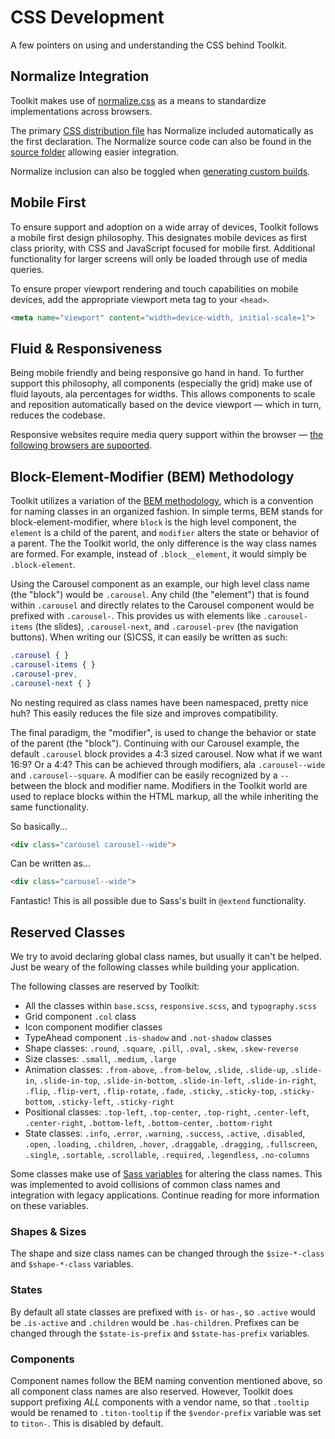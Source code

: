 # CSS Development #

A few pointers on using and understanding the CSS behind Toolkit.

## Normalize Integration ##

Toolkit makes use of [normalize.css](http://necolas.github.io/normalize.css) as a means to standardize implementations across browsers.

The primary [CSS distribution file](../setup/getting-started.md#distribution-files) has Normalize included automatically as the first declaration.
The Normalize source code can also be found in the [source folder](../setup/getting-started.md#source-files) allowing easier integration.

Normalize inclusion can also be toggled when [generating custom builds](../setup/custom-builds.md#normalize-integration).

## Mobile First ##

To ensure support and adoption on a wide array of devices, Toolkit follows a mobile first design philosophy.
This designates mobile devices as first class priority, with CSS and JavaScript focused for mobile first.
Additional functionality for larger screens will only be loaded through use of media queries.

To ensure proper viewport rendering and touch capabilities on mobile devices, add the appropriate viewport meta tag to your `<head>`.

```html
<meta name="viewport" content="width=device-width, initial-scale=1">
```

## Fluid & Responsiveness ##

Being mobile friendly and being responsive go hand in hand.
To further support this philosophy, all components (especially the grid) make use of fluid layouts, ala percentages for widths.
This allows components to scale and reposition automatically based on the device viewport &mdash; which in turn, reduces the codebase.

Responsive websites require media query support within the browser &mdash; [the following browsers are supported](../support/compatibility.md).

## Block-Element-Modifier (BEM) Methodology ##

Toolkit utilizes a variation of the [BEM methodology](http://csswizardry.com/2013/01/mindbemding-getting-your-head-round-bem-syntax/), which is a convention for naming classes in an organized fashion.
In simple terms, BEM stands for block-element-modifier, where `block` is the high level component, the `element` is a child of the parent, and `modifier` alters the state or behavior of a parent.
The the Toolkit world, the only difference is the way class names are formed. For example, instead of `.block__element`, it would simply be `.block-element`.

Using the Carousel component as an example, our high level class name (the "block") would be `.carousel`.
Any child (the "element") that is found within `.carousel` and directly relates to the Carousel component would be prefixed with `.carousel-`.
This provides us with elements like `.carousel-items` (the slides), `.carousel-next`, and `.carousel-prev` (the navigation buttons).
When writing our (S)CSS, it can easily be written as such:

```css
.carousel { }
.carousel-items { }
.carousel-prev,
.carousel-next { }
```

No nesting required as class names have been namespaced, pretty nice huh? This easily reduces the file size and improves compatibility.

The final paradigm, the "modifier", is used to change the behavior or state of the parent (the "block").
Continuing with our Carousel example, the default `.carousel` block provides a 4:3 sized carousel. Now what if we want 16:9? Or a 4:4?
This can be achieved through modifiers, ala `.carousel--wide` and `.carousel--square`. A modifier can be easily recognized by a `--` between the block and modifier name.
Modifiers in the Toolkit world are used to replace blocks within the HTML markup, all the while inheriting the same functionality.

So basically...

```html
<div class="carousel carousel--wide">
```

Can be written as...

```html
<div class="carousel--wide">
```

Fantastic! This is all possible due to Sass's built in `@extend` functionality.

## Reserved Classes ##

We try to avoid declaring global class names, but usually it can't be helped.
Just be weary of the following classes while building your application.

The following classes are reserved by Toolkit:

* All the classes within `base.scss`, `responsive.scss`, and `typography.scss`
* Grid component `.col` class
* Icon component modifier classes
* TypeAhead component `.is-shadow` and `.not-shadow` classes
* Shape classes: `.round`, `.square`, `.pill`, `.oval`, `.skew`, `.skew-reverse`
* Size classes: `.small`, `.medium`, `.large`
* Animation classes: `.from-above`, `.from-below`, `.slide`, `.slide-up`, `.slide-in`, `.slide-in-top`, `.slide-in-bottom`, `.slide-in-left`, `.slide-in-right`, `.flip`, `.flip-vert`, `.flip-rotate`, `.fade`, `.sticky`, `.sticky-top`, `.sticky-bottom`, `.sticky-left`, `.sticky-right`
* Positional classes: `.top-left`, `.top-center`, `.top-right`, `.center-left`, `.center-right`, `.bottom-left`, `.bottom-center`, `.bottom-right`
* State classes: `.info`, `.error`, `.warning`, `.success`, `.active`, `.disabled`, `.open`, `.loading`, `.children`, `.hover`, `.draggable`, `.dragging`, `.fullscreen`, `.single`, `.sortable`, `.scrollable`, `.required`, `.legendless`, `.no-columns`

Some classes make use of [Sass variables](sass.md#variables) for altering the class names.
This was implemented to avoid collisions of common class names and integration with legacy applications.
Continue reading for more information on these variables.

### Shapes & Sizes ###

The shape and size class names can be changed through the `$size-*-class` and `$shape-*-class` variables.

### States ###

By default all state classes are prefixed with `is-` or `has-`, so `.active` would be `.is-active` and `.children` would be `.has-children`.
Prefixes can be changed through the `$state-is-prefix` and `$state-has-prefix` variables.

### Components ###

Component names follow the BEM naming convention mentioned above, so all component class names are also reserved.
However, Toolkit does support prefixing *ALL* components with a vendor name,
so that `.tooltip` would be renamed to `.titon-tooltip` if the `$vendor-prefix` variable was set to `titon-`.
This is disabled by default.